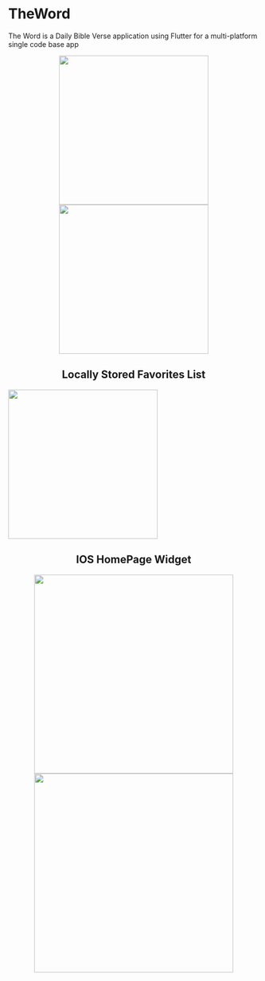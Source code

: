 # TheWord
The Word is a Daily Bible Verse application using Flutter for a multi-platform single code base app
<p align="center">
<img src="https://github.com/user-attachments/assets/21264e50-58c9-4963-9952-6d08d6554fe6" width="300">
<img src="https://github.com/user-attachments/assets/c7c5d6af-f2c8-4629-9346-897c8555d666" width="300">
</p>
<h2 align="center">Locally Stored Favorites List</h2>
<img src="https://github.com/user-attachments/assets/99925d2a-a27f-4444-9017-b6b26f3e68da" width="300">
<h2 align="center">IOS HomePage Widget</h2>
<p align="center">
<img src="https://github.com/user-attachments/assets/68aeb900-c286-46f1-8ad5-d14a5e4d89b8" width="400">
<img src="https://github.com/user-attachments/assets/118c7c18-b894-4159-ac20-6300ebd3692b" width="400">
</p>
